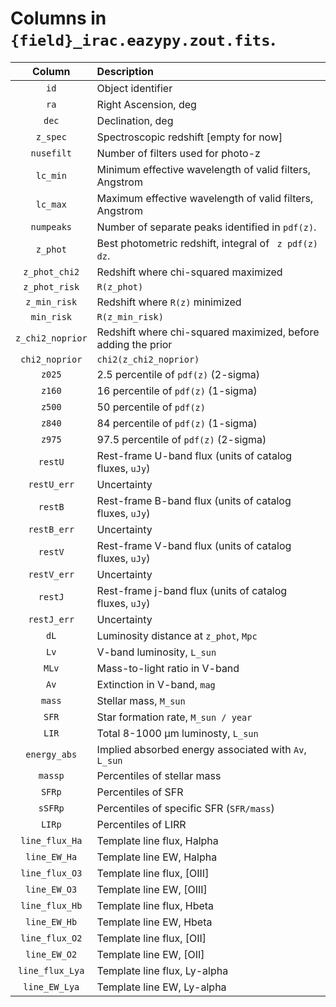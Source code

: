 Columns in ``{field}_irac.eazypy.zout.fits``.
=============================================


|                     Column     |                                                                                        Description   |
|:------------------------------:|:----------------------------------------------------------------------------------------------------|
|                         ``id`` |                                                                                    Object identifier |
|                         ``ra`` |                                                                                 Right Ascension, deg |
|                        ``dec`` |                                                                                     Declination, deg |
|                     ``z_spec`` |                                                               Spectroscopic redshift [empty for now] |
|                   ``nusefilt`` |                                                                   Number of filters used for photo-z |
|                     ``lc_min`` |                                              Minimum effective wavelength of valid filters, Angstrom |
|                     ``lc_max`` |                                              Maximum effective wavelength of valid filters, Angstrom |
|                   ``numpeaks`` |                                                   Number of separate peaks identified in ``pdf(z)``. |
|                     ``z_phot`` |                                             Best photometric redshift, integral of `` z pdf(z) dz``. |
|                ``z_phot_chi2`` |                                                                 Redshift where chi-squared maximized |
|                ``z_phot_risk`` |                                                                                        ``R(z_phot)`` |
|                 ``z_min_risk`` |                                                                    Redshift where ``R(z)`` minimized |
|                   ``min_risk`` |                                                                                    ``R(z_min_risk)`` |
|             ``z_chi2_noprior`` |                                        Redshift where chi-squared maximized, before adding the prior |
|               ``chi2_noprior`` |                                                                             ``chi2(z_chi2_noprior)`` |
|                       ``z025`` |                                                               2.5 percentile of ``pdf(z)`` (2-sigma) |
|                       ``z160`` |                                                                16 percentile of ``pdf(z)`` (1-sigma) |
|                       ``z500`` |                                                                          50 percentile of ``pdf(z)`` |
|                       ``z840`` |                                                                84 percentile of ``pdf(z)`` (1-sigma) |
|                       ``z975`` |                                                              97.5 percentile of ``pdf(z)`` (2-sigma) |
|                      ``restU`` |                                            Rest-frame U-band flux (units of catalog fluxes, ``uJy``) |
|                  ``restU_err`` |                                                                                          Uncertainty |
|                      ``restB`` |                                            Rest-frame B-band flux (units of catalog fluxes, ``uJy``) |
|                  ``restB_err`` |                                                                                          Uncertainty |
|                      ``restV`` |                                            Rest-frame V-band flux (units of catalog fluxes, ``uJy``) |
|                  ``restV_err`` |                                                                                          Uncertainty |
|                      ``restJ`` |                                            Rest-frame j-band flux (units of catalog fluxes, ``uJy``) |
|                  ``restJ_err`` |                                                                                          Uncertainty |
|                         ``dL`` |                                                           Luminosity distance at ``z_phot``, ``Mpc`` |
|                         ``Lv`` |                                                                         V-band luminosity, ``L_sun`` |
|                        ``MLv`` |                                                                        Mass-to-light ratio in V-band |
|                         ``Av`` |                                                                        Extinction in V-band, ``mag`` |
|                       ``mass`` |                                                                              Stellar mass, ``M_sun`` |
|                        ``SFR`` |                                                                Star formation rate, ``M_sun / year`` |
|                        ``LIR`` |                                                                 Total 8-1000 µm luminosty, ``L_sun`` |
|                 ``energy_abs`` |                                            Implied absorbed energy associated with ``Av``, ``L_sun`` |
|                      ``massp`` |                                                                          Percentiles of stellar mass |
|                       ``SFRp`` |                                                                                   Percentiles of SFR |
|                      ``sSFRp`` |                                                           Percentiles of specific SFR (``SFR/mass``) |
|                       ``LIRp`` |                                                                                  Percentiles of LIRR |
|               ``line_flux_Ha`` |                                                                           Template line flux, Halpha |
|                 ``line_EW_Ha`` |                                                                             Template line EW, Halpha |
|               ``line_flux_O3`` |                                                                           Template line flux, [OIII] |
|                 ``line_EW_O3`` |                                                                             Template line EW, [OIII] |
|               ``line_flux_Hb`` |                                                                            Template line flux, Hbeta |
|                 ``line_EW_Hb`` |                                                                              Template line EW, Hbeta |
|               ``line_flux_O2`` |                                                                            Template line flux, [OII] |
|                 ``line_EW_O2`` |                                                                              Template line EW, [OII] |
|              ``line_flux_Lya`` |                                                                         Template line flux, Ly-alpha |
|                ``line_EW_Lya`` |                                                                           Template line EW, Ly-alpha |
